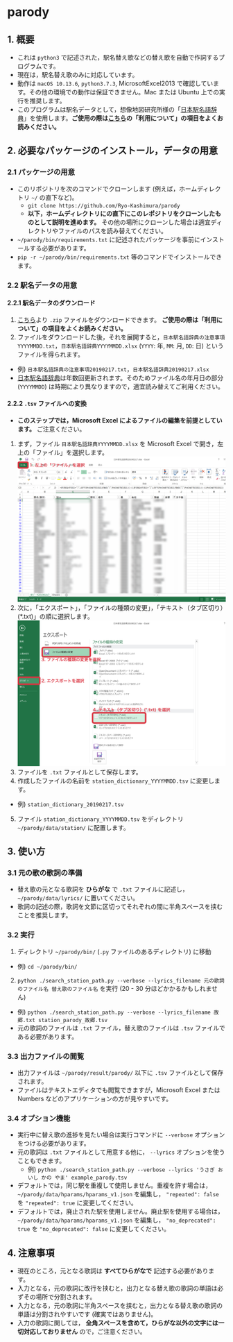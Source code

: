 # parody
## 1. 概要
- これは `python3` で記述された，駅名替え歌などの替え歌を自動で作詞するプログラムです。
- 現在は，駅名替え歌のみに対応しています。
- 動作は `macOS 10.13.6`, `python3.7.3`, MicrosoftExcel2013 で確認しています。その他の環境での動作は保証できません。Mac または Ubuntu 上での実行を推奨します。
- このプログラムは駅名データとして，想像地図研究所様の「[日本駅名語辞典][link]」を使用します。**ご使用の際は[こちら][link]の「利用について」の項目をよくお読みください。**

## 2. 必要なパッケージのインストール，データの用意
### 2.1 パッケージの用意
- このリポジトリを次のコマンドでクローンします (例えば，ホームディレクトリ `~/` の直下など)。
  - `git clone https://github.com/Ryo-Kashimura/parody`
  - **以下，ホームディレクトリにの直下にこのレポジトリをクローンしたものとして説明を進めます。** その他の場所にクローンした場合は適宜ディレクトリやファイルのパスを読み替えてください。
- `~/parody/bin/requirements.txt` に記述されたパッケージを事前にインストールする必要があります。
- `pip -r ~/parody/bin/requirements.txt` 等のコマンドでインストールできます。
### 2.2 駅名データの用意
#### 2.2.1 駅名データのダウンロード
1. [こちら][link]より `.zip` ファイルをダウンロードできます。 **ご使用の際は「利用について」の項目をよくお読みください。**
2. ファイルをダウンロードした後，それを展開すると，`日本駅名語辞典の注意事項YYYYMMDD.txt`，`日本駅名語辞典YYYYMMDD.xlsx` (`YYYY`: 年, `MM`: 月, `DD`: 日) というファイルを得られます。
  - 例) `日本駅名語辞典の注意事項20190217.txt`，`日本駅名語辞典20190217.xlsx`
  - [日本駅名語辞典][link]は年数回更新されます。そのためファイル名の年月日の部分 (`YYYYMMDD`) は時期により異なりますので，適宜読み替えてご利用ください。
#### 2.2.2 `.tsv` ファイルへの変換 
- **このステップでは，Microsoft Excel によるファイルの編集を前提としています。** ご注意ください。
1. まず，ファイル `日本駅名語辞典YYYYMMDD.xlsx` を Microsoft Excel で開き，左上の「ファイル」を選択します。
![](./data/img/step2-2-1.png)
2. 次に，「エクスポート」，「ファイルの種類の変更」，「テキスト（タブ区切り）(\*.txt)」の順に選択します。
![](./data/img/step2-2-2.png)
3. ファイルを `.txt` ファイルとして保存します。
4. 作成したファイルの名前を `station_dictionary_YYYYMMDD.tsv` に変更します。
  - 例) `station_dictionary_20190217.tsv`
5. ファイル `station_dictionary_YYYYMMDD.tsv` をディレクトリ `~/parody/data/station/` に配置します。

## 3. 使い方
### 3.1 元の歌の歌詞の準備
- 替え歌の元となる歌詞を **ひらがな** で `.txt` ファイルに記述し， `~/parody/data/lyrics/` に置いてください。
- 歌詞の記述の際，歌詞を文節に区切ってそれぞれの間に半角スペースを挟むことを推奨します。
### 3.2 実行
1. ディレクトリ `~/parody/bin/` (`.py` ファイルのあるディレクトリ) に移動
  - 例) `cd ~/parody/bin/`
2. `python ./search_station_path.py --verbose --lyrics_filename 元の歌詞のファイル名 替え歌のファイル名` を実行 (20 - 30 分ほどかかるかもしれません)
  - 例) `python ./search_station_path.py --verbose --lyrics_filename 故郷.txt station_parody_故郷.tsv`
  - 元の歌詞のファイルは `.txt` ファイル，替え歌のファイルは `.tsv` ファイルである必要があります。
### 3.3 出力ファイルの閲覧
- 出力ファイルは `~/parody/result/parody/`  以下に `.tsv` ファイルとして保存されます。
- ファイルはテキストエディタでも閲覧できますが，Microsoft Excel または Numbers などのアプリケーションの方が見やすいです。
### 3.4 オプション機能
- 実行中に替え歌の進捗を見たい場合は実行コマンドに `--verbose` オプションをつける必要があります。
- 元の歌詞は `.txt` ファイルとして用意する他に， `--lyrics` オプションを使うこともできます。
  - 例) `python ./search_station_path.py --verbose --lyrics 'うさぎ おいし かの やま' example_parody.tsv`
- デフォルトでは，同じ駅を重複して使用しません。重複を許す場合は， `~/parody/data/hparams/hparams_v1.json` を編集し， `"repeated": false` を `"repeated": true` に変更してください。
- デフォルトでは，廃止された駅を使用しません。廃止駅を使用する場合は， `~/parody/data/hparams/hparams_v1.json` を編集し， `"no_deprecated": true` を `"no_deprecated": false` に変更してください。
  
## 4. 注意事項
- 現在のところ，元となる歌詞は **すべてひらがなで** 記述する必要があります。
- 入力となる，元の歌詞に改行を挟むと，出力となる替え歌の歌詞の単語は必ずその場所で分割されます。
- 入力となる，元の歌詞に半角スペースを挟むと，出力となる替え歌の歌詞の単語は分割されやすいです (確実ではありません)。
- 入力の歌詞に関しては， **全角スペースを含めて，ひらがな以外の文字には一切対応しておりません** ので，ご注意ください。

[link]: http://souzoumap.webcrow.jp/Taosenai/Ekimeigojiten.HTM
